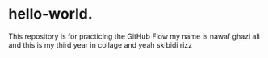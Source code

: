 # hello-world.
This repository is for practicing the GitHub Flow
my name is nawaf ghazi ali and this is my third year in collage and yeah skibidi rizz
